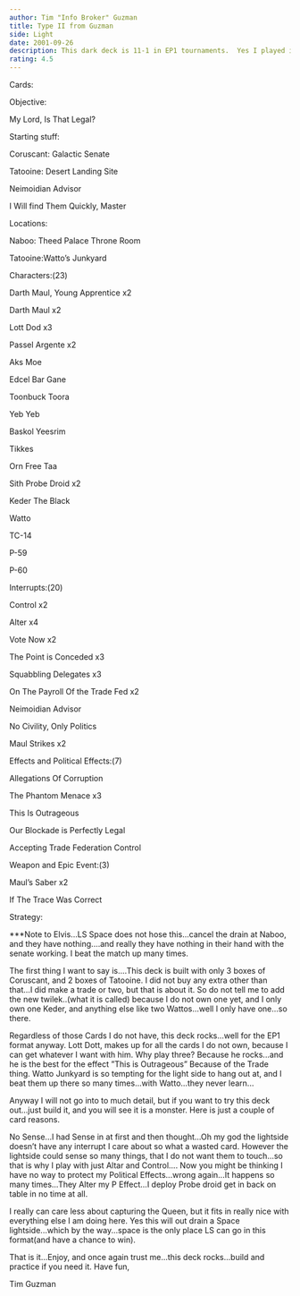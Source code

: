 ```yaml
---
author: Tim "Info Broker" Guzman
title: Type II from Guzman
side: Light
date: 2001-09-26
description: This dark deck is 11-1 in EP1 tournaments.  Yes I played in that many.  Its only lost was just balls.
rating: 4.5
---
```

Cards: 

Objective:
My Lord, Is That Legal?

Starting stuff:
Coruscant: Galactic Senate
Tatooine: Desert Landing Site
Neimoidian Advisor
I Will find Them Quickly, Master

Locations:
Naboo: Theed Palace Throne Room
Tatooine:Watto’s Junkyard

Characters:(23)
Darth Maul, Young Apprentice x2
Darth Maul x2
Lott Dod x3
Passel Argente x2
Aks Moe
Edcel Bar Gane
Toonbuck Toora
Yeb Yeb
Baskol Yeesrim
Tikkes
Orn Free Taa
Sith Probe Droid x2
Keder The Black
Watto
TC-14
P-59
P-60

Interrupts:(20)
Control x2
Alter x4
Vote Now x2
The Point is Conceded x3
Squabbling Delegates x3
On The Payroll Of the Trade Fed x2
Neimoidian Advisor
No Civility, Only Politics
Maul Strikes x2

Effects and Political Effects:(7)
Allegations Of Corruption
The Phantom Menace x3
This Is Outrageous 
Our Blockade is Perfectly Legal
Accepting Trade Federation Control

Weapon and Epic Event:(3)
Maul’s Saber x2
If The Trace Was Correct



Strategy: 

***Note to Elvis...LS Space does not hose this...cancel the drain at Naboo, and they have nothing....and really they have nothing in their hand with the senate working.  I beat the match up many times.



The first thing I want to say is....This deck is built with only 3 boxes of Coruscant, and 2 boxes of Tatooine.  I did not buy any extra other than that...I did make a trade or two, but that is about it.  So do not tell me to add the new twilek..(what it is called) because I do not own one yet, and I only own one Keder, and anything else like two Wattos...well I only have one...so there.

Regardless of those Cards I do not have, this deck rocks...well for the EP1 format anyway.  Lott Dott, makes up for all the cards I do not own, because I can get whatever I want with him.  Why play three?  Because he rocks...and he is the best for the effect ”This is Outrageous” Because of the Trade thing.  Watto Junkyard is so tempting for the light side to hang out at, and I beat them up there so many times...with Watto...they never learn...

Anyway I will not go into to much detail, but if you want to try this deck out...just build it, and you will see it is a monster.  Here is just a couple of card reasons.

No Sense...I had Sense in at first and then thought...Oh my god the lightside doesn’t have any interrupt I care about so what a wasted card.  However the lightside could sense so many things, that I do not want them to touch...so that is why I play with just Altar and Control.... Now you might be thinking I have no way to protect my Political Effects...wrong again...It happens so many times...They Alter my P Effect...I deploy Probe droid get in back on table in no time at all.

I really can care less about capturing the Queen, but it fits in really nice with everything else I am doing here.  Yes this will out drain a Space lightside...which by the way...space is the only place LS can go in this format(and have a chance to win).

That is it...Enjoy, and once again trust me...this deck rocks...build and practice if you need it. Have fun,

Tim Guzman  